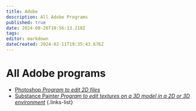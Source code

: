```yaml
---
title: Adobe
description: All Adobe Programs
published: true
date: 2024-08-26T10:56:13.218Z
tags: 
editor: markdown
dateCreated: 2024-02-11T19:35:43.676Z
---
```


# All Adobe programs

- [Photoshop *Program to edit 2D files*](/core-guides/tools/adobe/photoshop)
- [Substance Painter *Program to edit textures on a 3D model in a 2D or 3D environment*](/core-guides/tools/adobe/substance-painter)
{.links-list}